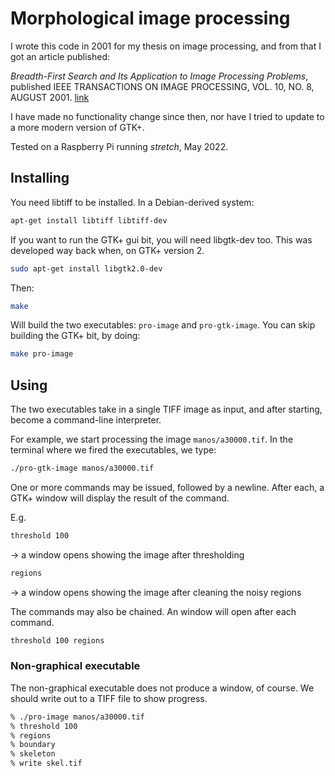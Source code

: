 # Morphological image processing

I wrote this code in 2001 for my thesis on image processing, and
from that I got an article published:

*Breadth-First Search and Its Application to Image Processing Problems*,
published IEEE TRANSACTIONS ON IMAGE PROCESSING, VOL. 10, NO. 8, AUGUST 2001.
[link](https://silvela.org/jaime/BFSpaper.pdf)

I have made no functionality change since then, nor have I tried to update
to a more modern version of GTK+.

Tested on a Raspberry Pi running *stretch*, May 2022.

## Installing

You need libtiff to be installed.
In a Debian-derived system:

``` sh
apt-get install libtiff libtiff-dev
```

If you want to run the GTK+ gui bit, you will need libgtk-dev
too. This was developed way back when, on GTK+ version 2.

``` sh
sudo apt-get install libgtk2.0-dev
```

Then:

``` sh
make
```

Will build the two executables: `pro-image` and `pro-gtk-image`.
You can skip building the GTK+ bit, by doing:

``` sh
make pro-image
```

## Using

The two executables take in a single TIFF image as input, and after
starting, become a command-line interpreter.

For example, we start processing the image `manos/a30000.tif`.
In the terminal where we fired the executables, we type:

``` sh
./pro-gtk-image manos/a30000.tif
```

One or more commands may be issued, followed by a newline.
After each, a GTK+ window will display the result of the command.

E.g.

``` sh
threshold 100
```

-> a window opens showing the image after thresholding

``` sh
regions
```

-> a window opens showing the image after cleaning the noisy regions

The commands may also be chained. An window will open after each command.

``` sh
threshold 100 regions
```

### Non-graphical executable

The non-graphical executable does not produce a window, of course.
We should write out to a TIFF file to show progress.

``` sh
% ./pro-image manos/a30000.tif
% threshold 100
% regions
% boundary
% skeleton
% write skel.tif
```
